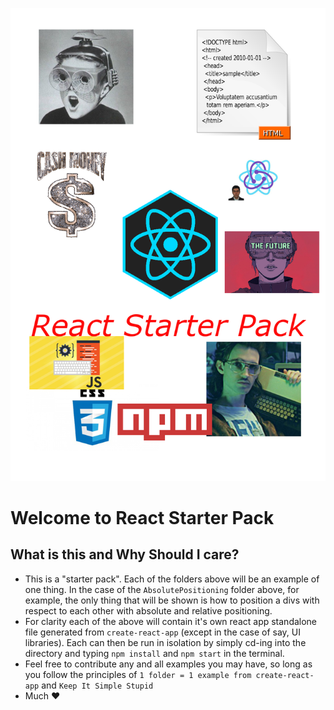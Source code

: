 ![reactstarterpacksplash](startersplash.png "React Starter Pack")

# Welcome to React Starter Pack

## What is this and Why Should I care?
- This is a "starter pack". Each of the folders above will be an example of one thing. In the case of the `AbsolutePositioning` folder above,
for example, the only thing that will be shown is how to position a divs with respect to each other with absolute and relative positioning.
- For clarity each of the above will contain it's own react app standalone file generated from `create-react-app` (except in the case of say, UI libraries). Each can then be run in isolation by simply cd-ing into the directory and typing `npm install` and `npm start` in the terminal.
- Feel free to contribute any and all examples you may have, so long as you follow the principles of `1 folder = 1 example from create-react-app` and `Keep It Simple Stupid`
- Much ❤️

